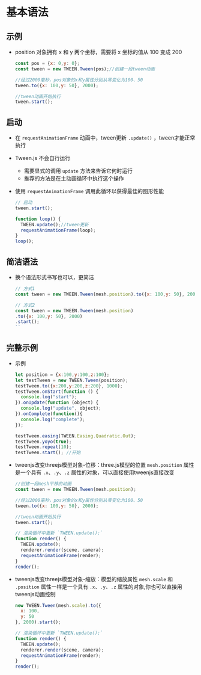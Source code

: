 # 基本语法

## 示例

+ position 对象拥有 x 和 y 两个坐标，需要将 x 坐标的值从 100 变成 200

  ```js
  const pos = {x: 0,y: 0};
  const tween = new TWEEN.Tween(pos);//创建一段tween动画

  //经过2000毫秒，pos对象的x和y属性分别从零变化为100、50
  tween.to({x: 100,y: 50}, 2000);

  //tween动画开始执行
  tween.start();
  ```

## 启动

+ 在 `requestAnimationFrame` 动画中，tween更新 `.update()` ，tween才能正常执行

+ Tween.js 不会自行运行

  + 需要显式的调用 `update` 方法来告诉它何时运行
  + 推荐的方法是在主动画循环中执行这个操作

+ 使用 `requestAnimationFrame` 调用此循环以获得最佳的图形性能

  ```js
  // 启动
  tween.start();

  function loop() {
    TWEEN.update();//tween更新
    requestAnimationFrame(loop);
  }
  loop();
  ```

## 简洁语法

+ 换个语法形式书写也可以，更简洁

  ```js
  // 方式1
  const tween = new TWEEN.Tween(mesh.position).to({x: 100,y: 50}, 2000).start();
  ```

  ```js
  // 方式2
  const tween = new TWEEN.Tween(mesh.position)
  .to({x: 100,y: 50}, 2000)
  .start();
  ``

## 完整示例

+ 示例

  ```js
  let position = {x:100,y:100,z:100};
  let testTween = new TWEEN.Tween(position);
  testTween.to({x:200,y:200,z:200}, 1000);
  testTween.onStart(function () {
    console.log("start");
  }).onUpdate(function (object) {
    console.log("update", object);
  }).onComplete(function(){
    console.log("complete");
  });

  testTween.easing(TWEEN.Easing.Quadratic.Out);
  testTween.yoyo(true);
  testTween.repeat(10);
  testTween.start(); //开始
  ```

+ tweenjs改变threejs模型对象-位移：three.js模型的位置 `mesh.position` 属性是一个具有 `.x`、`.y`、`.z` 属性的对象，可以直接使用tweenjs直接改变

  ```js
  //创建一段mesh平移的动画
  const tween = new TWEEN.Tween(mesh.position);

  //经过2000毫秒，pos对象的x和y属性分别从零变化为100、50
  tween.to({x: 100,y: 50}, 2000);

  //tween动画开始执行
  tween.start();

  // 渲染循环中更新 `TWEEN.update();`
  function render() {
    TWEEN.update();
    renderer.render(scene, camera);
    requestAnimationFrame(render);
  }
  render();
  ```

+ tweenjs改变threejs模型对象-缩放：模型的缩放属性 `mesh.scale` 和 `.position` 属性一样是一个具有 `.x`、`.y`、`.z` 属性的对象,你也可以直接用tweenjs动画控制

  ```js
  new TWEEN.Tween(mesh.scale).to({
    x: 100,
    y: 50
  }, 2000).start();

  // 渲染循环中更新 `TWEEN.update();`
  function render() {
    TWEEN.update();
    renderer.render(scene, camera);
    requestAnimationFrame(render);
  }
  render();
  ```

